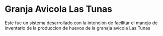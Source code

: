 # Granja Avicola Las Tunas

Este fue un sistema desarrollado con la intencion de facilitar el manejo de inventario de la produccion de huevos de la granaja avicola Las Tunas
